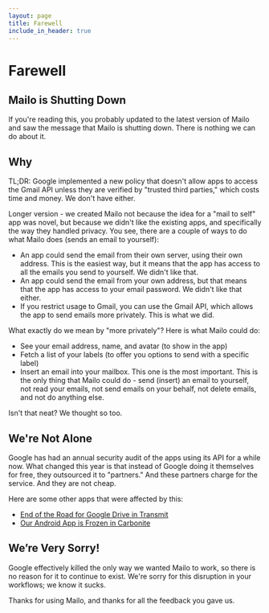 ```yaml
---
layout: page  
title: Farewell  
include_in_header: true  
---
```


# Farewell

## Mailo is Shutting Down

If you're reading this, you probably updated to the latest version of Mailo and saw the message that Mailo is shutting down. There is nothing we can do about it.

## Why

TL;DR: Google implemented a new policy that doesn't allow apps to access the Gmail API unless they are verified by "trusted third parties," which costs time and money. We don't have either.

Longer version - we created Mailo not because the idea for a "mail to self" app was novel, but because we didn't like the existing apps, and specifically the way they handled privacy. You see, there are a couple of ways to do what Mailo does (sends an email to yourself):
-  An app could send the email from their own server, using their own address. This is the easiest way, but it means that the app has access to all the emails you send to yourself. We didn't like that.
-  An app could send the email from your own address, but that means that the app has access to your email password. We didn't like that either.
-  If you restrict usage to Gmail, you can use the Gmail API, which allows the app to send emails more privately. This is what we did.

What exactly do we mean by "more privately"? Here is what Mailo could do:
-  See your email address, name, and avatar (to show in the app)
-  Fetch a list of your labels (to offer you options to send with a specific label)
-  Insert an email into your mailbox. This one is the most important. This is the only thing that Mailo could do - send (insert) an email to yourself, not read your emails, not send emails on your behalf, not delete emails, and not do anything else.

Isn't that neat? We thought so too.

## We're Not Alone

Google has had an annual security audit of the apps using its API for a while now. What changed this year is that instead of Google doing it themselves for free, they outsourced it to "partners." And these partners charge for the service. And they are not cheap.

Here are some other apps that were affected by this:
-  [End of the Road for Google Drive in Transmit](https://blog.panic.com/end-of-the-road-for-google-drive-and-transmit/)
-  [Our Android App is Frozen in Carbonite](https://ia.net/topics/our-android-app-is-frozen-in-carbonite)

## We’re Very Sorry!

Google effectively killed the only way we wanted Mailo to work, so there is no reason for it to continue to exist. We're sorry for this disruption in your workflows; we know it sucks.

Thanks for using Mailo, and thanks for all the feedback you gave us.

